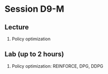 # Session D9-M

## Lecture
1. Policy optimization

## Lab (up to 2 hours)
1. Policy optimization: REINFORCE, DPG, DDPG

